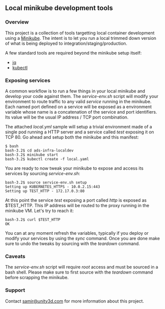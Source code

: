 ## Local minikube development tools

### Overview

This project is a collection of tools targetting local container development using a [Minikube](https://github.com/kubernetes/minikube/releases). The intent is to let you run a local trimmed down 
version of what is being deployed to integration/staging/production.

A few standard tools are required beyond the minikube setup itself:

 * [jq](https://stedolan.github.io/jq/)
 * [kubectl](https://kubernetes.io/docs/tasks/tools/install-kubectl/)

### Exposing services

A common workflow is to run a few things in your local minikube and develop your code against them.
The *service-env.sh* script will modify your environment to route traffic to any valid *service* running
in the minikube. Each named port defined on a service will be exposed as a environment variable whose name is a concatenation of the service and port identifiers. Its value will be the usual IP address / TCP port combination.

The attached *local.yml* sample will setup a trivial environment made of a single pod running a HTTP server
and a service called *test* exposing it on TCP 80. Go ahead and setup both the minikube and this
manifest:

```
$ bash
bash-3.2$ cd ads-infra-localdev
bash-3.2$ minikube start
bash-3.2$ kubectl create -f local.yaml
```

You are ready to now tweak your minikube to expose and access its services by sourcing *service-env.sh*:

```
bash-3.2$ source service-env.sh setup
Setting up KUBERNETES_HTTPS - 10.0.2.15:443
Setting up TEST_HTTP - 172.17.0.3:80
```

At this point the service *test* exposing a port called *http* is exposed as $TEST_HTTP. This IP address
will be routed to the proxy running in the minikube VM. Let's try to reach it:

```
bash-3.2$ curl $TEST_HTTP
OK
```

You can at any moment refresh the variables, typically if you deploy or modify your services by using the
*sync* command. Once you are done make sure to undo the tweaks by sourcing with the *teardown* command.

### Caveats

The *service-env.sh* script will require *root* access and must be sourced in a bash shell. Please make sure
to first source with the *teardown* command before scrapping the minikube.

### Support

Contact samir@unity3d.com for more information about this project.